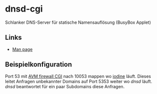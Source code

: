# dnsd-cgi

Schlanker DNS-Server für statische Namensauflösung (BusyBox Applet)

Links
-----

-   [Man
    page](http://www.busybox.net/downloads/BusyBox.html#dnsd)

Beispielkonfiguration
---------------------

Port 53 mit [AVM firewall CGI](../avm-firewall/README.md) nach 10053
mappen wo [iodine](../iodine/README.md) läuft. Dieses leitet Anfragen
unbekannter Domains auf Port 5353 weiter wo *dnsd* läuft. *dnsd*
beantwortet für ein paar Subdomains diese Anfragen.

